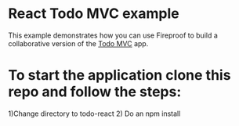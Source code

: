 # React Todo MVC example

This example demonstrates how you can use Fireproof to build a collaborative version of the [Todo MVC](http://todomvc.com) app.

# To start the application clone this repo and follow the steps:

1)Change directory to todo-react
2) Do an npm install


